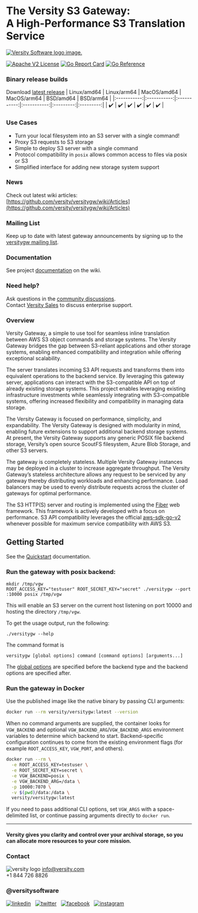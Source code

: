 # The Versity S3 Gateway:<br/>A High-Performance S3 Translation Service

<picture>
  <source media="(prefers-color-scheme: dark)" srcset="https://github.com/versity/versitygw/blob/assets/assets/logo-white.svg">
  <source media="(prefers-color-scheme: light)" srcset="https://github.com/versity/versitygw/blob/assets/assets/logo.svg">
  <a href="https://www.versity.com"><img alt="Versity Software logo image." src="https://github.com/versity/versitygw/blob/assets/assets/logo.svg"></a>
</picture>

 [![Apache V2 License](https://img.shields.io/badge/license-Apache%20V2-blue.svg)](https://github.com/versity/versitygw/blob/main/LICENSE) [![Go Report Card](https://goreportcard.com/badge/github.com/versity/versitygw)](https://goreportcard.com/report/github.com/versity/versitygw) [![Go Reference](https://pkg.go.dev/badge/github.com/versity/versitygw.svg)](https://pkg.go.dev/github.com/versity/versitygw)

### Binary release builds
Download [latest release](https://github.com/versity/versitygw/releases)
 | Linux/amd64 | Linux/arm64 | MacOS/amd64 | MacOS/arm64 | BSD/amd64 | BSD/arm64 |
 |:-----------:|:-----------:|:-----------:|:-----------:|:---------:|:---------:|
 |    ✔️    |  ✔️  |   ✔️   |  ✔️   |  ✔️   |  ✔️   |
 
### Use Cases
* Turn your local filesystem into an S3 server with a single command!
* Proxy S3 requests to S3 storage
* Simple to deploy S3 server with a single command
* Protocol compatibility in `posix` allows common access to files via posix or S3
* Simplified interface for adding new storage system support

### News
Check out latest wiki articles: [https://github.com/versity/versitygw/wiki/Articles](https://github.com/versity/versitygw/wiki/Articles)

### Mailing List
Keep up to date with latest gateway announcements by signing up to the [versitygw mailing list](https://www.versity.com/products/versitygw#signup).

### Documentation
See project [documentation](https://github.com/versity/versitygw/wiki) on the wiki.

### Need help?
Ask questions in the [community discussions](https://github.com/versity/versitygw/discussions).
<br>
Contact [Versity Sales](https://www.versity.com/contact/) to discuss enterprise support.

### Overview
Versity Gateway, a simple to use tool for seamless inline translation between AWS S3 object commands and storage systems. The Versity Gateway bridges the gap between S3-reliant applications and other storage systems, enabling enhanced compatibility and integration while offering exceptional scalability.

The server translates incoming S3 API requests and transforms them into equivalent operations to the backend service. By leveraging this gateway server, applications can interact with the S3-compatible API on top of already existing storage systems. This project enables leveraging existing infrastructure investments while seamlessly integrating with S3-compatible systems, offering increased flexibility and compatibility in managing data storage.

The Versity Gateway is focused on performance, simplicity, and expandability. The Versity Gateway is designed with modularity in mind, enabling future extensions to support additional backend storage systems. At present, the Versity Gateway supports any generic POSIX file backend storage, Versity’s open source ScoutFS filesystem, Azure Blob Storage, and other S3 servers.  

The gateway is completely stateless. Multiple Versity Gateway instances may be deployed in a cluster to increase aggregate throughput. The Versity Gateway’s stateless architecture allows any request to be serviced by any gateway thereby distributing workloads and enhancing performance. Load balancers may be used to evenly distribute requests across the cluster of gateways for optimal performance. 

The S3 HTTP(S) server and routing is implemented using the [Fiber](https://gofiber.io) web framework.  This framework is actively developed with a focus on performance.  S3 API compatibility leverages the official [aws-sdk-go-v2](https://github.com/aws/aws-sdk-go-v2) whenever possible for maximum service compatibility with AWS S3. 

## Getting Started
See the [Quickstart](https://github.com/versity/versitygw/wiki/Quickstart) documentation.

### Run the gateway with posix backend:

```
mkdir /tmp/vgw
ROOT_ACCESS_KEY="testuser" ROOT_SECRET_KEY="secret" ./versitygw --port :10000 posix /tmp/vgw
```
This will enable an S3 server on the current host listening on port 10000 and hosting the directory `/tmp/vgw`.

To get the usage output, run the following:

```
./versitygw --help
```

The command format is

```
versitygw [global options] command [command options] [arguments...]
```
The [global options](https://github.com/versity/versitygw/wiki/Global-Options) are specified before the backend type and the backend options are specified after.

### Run the gateway in Docker

Use the published image like the native binary by passing CLI arguments:

```bash
docker run --rm versity/versitygw:latest --version
```

When no command arguments are supplied, the container looks for `VGW_BACKEND` and optional `VGW_BACKEND_ARG`/`VGW_BACKEND_ARGS` environment variables to determine which backend to start. Backend-specific configuration continues to come from the existing environment flags (for example `ROOT_ACCESS_KEY`, `VGW_PORT`, and others).

```bash
docker run --rm \
  -e ROOT_ACCESS_KEY=testuser \
  -e ROOT_SECRET_KEY=secret \
  -e VGW_BACKEND=posix \
  -e VGW_BACKEND_ARG=/data \
  -p 10000:7070 \
  -v $(pwd)/data:/data \
  versity/versitygw:latest
```

If you need to pass additional CLI options, set `VGW_ARGS` with a space-delimited list, or continue passing arguments directly to `docker run`.

***

#### Versity gives you clarity and control over your archival storage, so you can allocate more resources to your core mission.

### Contact
![versity logo](https://www.versity.com/wp-content/uploads/2022/12/cropped-android-chrome-512x512-1-32x32.png)
info@versity.com <br />
+1 844 726 8826

### @versitysoftware 
[![linkedin](https://github.com/versity/versitygw/blob/assets/assets/linkedin.jpg)](https://www.linkedin.com/company/versity/) &nbsp; 
[![twitter](https://github.com/versity/versitygw/blob/assets/assets/twitter.jpg)](https://twitter.com/VersitySoftware) &nbsp;
[![facebook](https://github.com/versity/versitygw/blob/assets/assets/facebook.jpg)](https://www.facebook.com/versitysoftware) &nbsp;
[![instagram](https://github.com/versity/versitygw/blob/assets/assets/instagram.jpg)](https://www.instagram.com/versitysoftware/) &nbsp;

